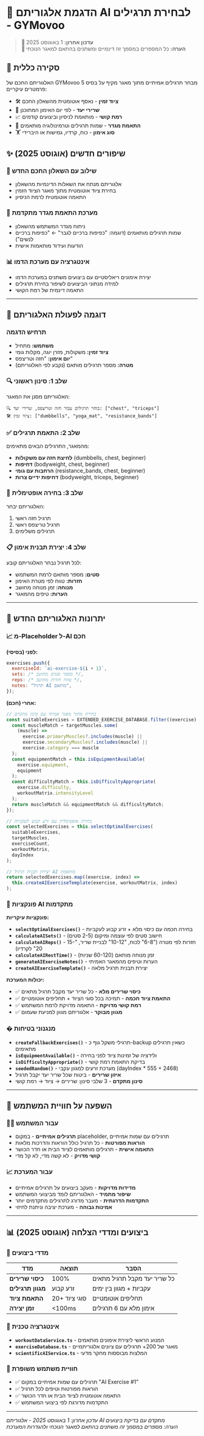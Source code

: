 # 🤖 הדגמת אלגוריתם AI לבחירת תרגילים - GYMovoo

> **📅 עדכון אחרון:** 1 באוגוסט 2025  
> **🔢 הערה:** כל המספרים במסמך זה דינמיים ומשתנים בהתאם למאגר הנוכחי

## 🎯 סקירה כללית

האלגוריתם החכם של GYMovoo מבחר תרגילים אמיתיים מתוך מאגר מקיף על בסיס 5 פרמטרים עיקריים:

- 🛠️ **ציוד זמין** - נאסף אוטומטית מהשאלון החכם
- 🎯 **שרירי יעד** - לפי יום האימון המתוכנן
- 📈 **רמת קושי** - מותאמת לניסיון וביצועים קודמים
- 👥 **התאמת מגדר** - שמות תרגילים וטרמינולוגיה מותאמים
- 🏋️ **סוג אימון** - כוח, קרדיו, גמישות או היברידי

## ✨ שיפורים חדשים (אוגוסט 2025)

### 🧠 שילוב עם השאלון החכם החדש

- אלגוריתם מנתח את השאלות הדינמיות מהשאלון
- בחירת ציוד אוטומטית מתוך מאגר הציוד הזמין
- התאמה אוטומטית לרמת הניסיון

### 👥 מערכת התאמת מגדר מתקדמת

- ניתוח מגדר המשתמש מהשאלון
- שמות תרגילים מותאמים (דוגמה: "כפיפות ברכיים לגבר" ← "כפיפות ברכיים לנשים")
- הודעות ועידוד מותאמות אישית

### 📊 אינטגרציה עם מערכת הדמו

- יצירת אימונים ריאליסטיים עם ביצועים משתנים במערכת הדמו
- למידה מנתוני הביצועים לשיפור בחירת תרגילים
- התאמה דינמית של רמת הקושי

---

## 🔄 דוגמה לפעולת האלגוריתם

### תרחיש הדגמה

- **משתמש:** מתחיל
- **ציוד זמין:** משקולות, מזרן יוגה, מקלות גומי
- **יום אימון:** "חזה וטריצפס"
- **מטרה:** מספר תרגילים מותאם (נקבע לפי האלגוריתם)

### 🔍 שלב 1: סינון ראשוני

האלגוריתם מסנן את המאגר:

```
🔍 בוחר תרגילים עבור חזה וטריצפס, שרירי יעד: ["chest", "triceps"]
🛠️ ציוד זמין: ["dumbbells", "yoga_mat", "resistance_bands"]
```

### ✅ שלב 2: התאמת תרגילים

מהמאגר, התרגילים הבאים מתאימים:

- **לחיצת חזה עם משקולות** (dumbbells, chest, beginner)
- **דחיפות** (bodyweight, chest, beginner)
- **הרחבות עם גומי** (resistance_bands, chest, beginner)
- **דחיפות ידיים צרות** (bodyweight, triceps, beginner)

### 🎯 שלב 3: בחירה אופטימלית

האלגוריתם יבחר:

1. תרגיל חזה ראשי
2. תרגיל טריצפס ראשי
3. תרגילים משלימים

### 📋 שלב 4: יצירת תבנית אימון

לכל תרגיל נבחר האלגוריתם קובע:

- **סטים:** מספר מותאם לרמת המשתמש
- **חזרות:** טווח לפי מטרת האימון
- **מנוחה:** זמן מנוחה מחושב
- **הערות:** טיפים מהמאגר

---

## 🚀 יתרונות האלגוריתם החדש

### 📈 מ-Placeholder ל-AI חכם

**לפני (בסיסי):**

```javascript
exercises.push({
  exerciseId: `ai-exercise-${i + 1}`,
  sets: /* מספר סטים מחושב */,
  reps: /* טווח חזרות מחושב */,
  notes: "תרגיל AI מותאם",
});
```

**אחרי (חכם):**

```javascript
// בחירה מתוך מאגר אמיתי עם סינון מתקדם
const suitableExercises = EXTENDED_EXERCISE_DATABASE.filter((exercise) => {
  const muscleMatch = targetMuscles.some(
    (muscle) =>
      exercise.primaryMuscles?.includes(muscle) ||
      exercise.secondaryMuscles?.includes(muscle) ||
      exercise.category === muscle
  );
  const equipmentMatch = this.isEquipmentAvailable(
    exercise.equipment,
    equipment
  );
  const difficultyMatch = this.isDifficultyAppropriate(
    exercise.difficulty,
    workoutMatrix.intensityLevel
  );
  return muscleMatch && equipmentMatch && difficultyMatch;
});

// בחירה אופטימלית עם זרע קבוע לעקביות
const selectedExercises = this.selectOptimalExercises(
  suitableExercises,
  targetMuscles,
  exerciseCount,
  workoutMatrix,
  dayIndex
);

// יצירת תבנית תרגיל AI מותאמת
return selectedExercises.map((exercise, index) =>
  this.createAIExerciseTemplate(exercise, workoutMatrix, index)
);
```

### 🎯 פונקציות AI מתקדמות

**פונקציות עיקריות:**

- **`selectOptimalExercises()`** - בחירה חכמה עם כיסוי מלא + זרע קבוע לעקביות
- **`calculateAISets()`** - חישוב סטים לפי עוצמה ומיקום (2-5 סטים)
- **`calculateAIReps()`** - חזרות לפי מטרה ("6-8" לכוח, "10-12" לבניית שריר, "15-20" לקרדיו)
- **`calculateAIRestTime()`** - זמן מנוחה מותאם (60-120 שניות)
- **`generateAIExerciseNotes()`** - הערות וטיפים מהמאגר האמיתי
- **`createAIExerciseTemplate()`** - יצירת תבנית תרגיל מלאה

**יכולות המערכת:**

- ✅ **כיסוי שרירים מלא** - כל שריר יעד מקבל תרגיל מתאים
- ✅ **התאמת ציוד חכמה** - תמיכה בכל סוגי הציוד + תחליפים אוטומטיים
- ✅ **רמת קושי מדויקת** - התאמה מדויקת לרמת המשתמש
- ✅ **מגוון מבוקר** - אלגוריתם מגוון למניעת שעמום

### �️ מנגנוני בטיחות

- **`createFallbackExercises()`** - תרגילי משקל גוף כ-backup כשאין תרגילים מתאימים
- **`isEquipmentAvailable()`** - ולידציה של זמינות ציוד לפני בחירה
- **`isDifficultyAppropriate()`** - בדיקת התאמת רמת קושי
- **`seededRandom()`** - מערכת זרעים למגוון עקבי (dayIndex \* 555 + 2468)
- **איזון שרירים** - ביטוח שכל שריר יעד יקבל תרגיל
- **סינון מתקדם** - 3 שלבי סינון: שרירים → ציוד → רמת קושי

---

## 👤 השפעה על חוויית המשתמש

### 🏋️‍♂️ עבור המשתמש

- **תרגילים אמיתיים** - במקום placeholder, תרגילים עם שמות אמיתיים
- **הוראות מפורטות** - כל תרגיל כולל הוראות והדרכות מלאות
- **התאמה אישית** - תרגילים מותאמים לציוד הבית או חדר הכושר
- **קושי מדויק** - לא קשה מדי, לא קל מדי

### 📈 עבור המערכת

- **מדידות מדויקות** - מעקב ביצועים על תרגילים אמיתיים
- **שיפור מתמיד** - האלגוריתם לומד מביצועי המשתמש
- **התקדמות הדרגתית** - מעבר מדורג לתרגילים מתקדמים יותר
- **אמינות גבוהה** - מערכת יציבה וניתנת לחיזוי

---

## 📊 ביצועים ומדדי הצלחה (אוגוסט 2025)

### 🎯 מדדי ביצועים

| מדד               | תוצאה         | הסבר                         |
| ----------------- | ------------- | ---------------------------- |
| **כיסוי שרירים**  | 100%          | כל שריר יעד מקבל תרגיל מתאים |
| **מגוון תרגילים** | זרע קבוע      | עקביות + מגוון בין ימים      |
| **התאמת ציוד**    | 20+ סוגי ציוד | תחליפים אוטומטיים            |
| **זמן יצירה**     | <100ms        | אימון מלא עם 6 תרגילים       |

### 🔧 אינטגרציה טכנית

- **`workoutDataService.ts`** - המנוע הראשי ליצירת אימונים מותאמים
- **`exerciseDatabase.ts`** - מאגר של 200+ תרגילים עם ציונים אלגוריתמיים
- **`scientificAIService.ts`** - המלצות מבוססות מחקר מדעי

### 🎨 חוויית משתמש משופרת

- ✅ תרגילים עם שמות אמיתיים במקום "AI Exercise #1"
- ✅ הוראות מפורטות וטיפים לכל תרגיל
- ✅ התאמה אוטומטית לציוד הבית או חדר הכושר
- ✅ התקדמות מדורגת לפי ביצועי המשתמש

---

_עדכון אחרון: 1 באוגוסט 2025 - אלגוריתם AI מתקדם עם בדיקת ביצועים_  
_הערה: מספרים במסמך זה משתנים בהתאם למאגר הנוכחי ולהגדרות המערכת_

```

```
